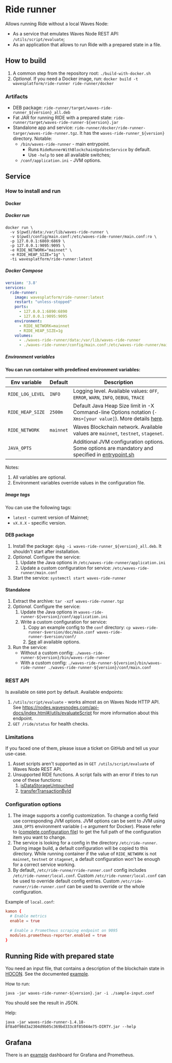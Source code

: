 # Ride runner

Allows running Ride without a local Waves Node:
* As a service that emulates Waves Node REST API: `/utils/script/evaluate`;
* As an application that allows to run Ride with a prepared state in a file.

## How to build

1. A common step from the repository root: `./build-with-docker.sh`
2. _Optional_. If you need a Docker image, run: `docker build -t wavesplatform/ride-runner ride-runner/docker`

### Artifacts

* DEB package: `ride-runner/target/waves-ride-runner_${version}_all.deb`
* Fat JAR for running RIDE with a prepared state: `ride-runner/target/waves-ride-runner-${version}.jar`
* Standalone app and service: `ride-runner/docker/ride-runner-targer/waves-ride-runner.tgz`. 
  It has the `waves-ride-runner_${version}` directory. Notable:
   * `/bin/waves-ride-runner` - main entrypoint.
       * Runs `RideRunnerWithBlockchainUpdatesService` by default.
     * Use `-help` to see all available switches;
   * `/conf/application.ini` - JVM options.

## Service

### How to install and run

#### Docker

##### Docker run

```shell
docker run \
  -v $(pwd)/data:/var/lib/waves-ride-runner \
  -v $(pwd)/config/main.conf:/etc/waves-ride-runner/main.conf:ro \
  -p 127.0.0.1:6869:6869 \
  -p 127.0.0.1:9095:9095 \
  -e RIDE_NETWORK="mainnet" \
  -e RIDE_HEAP_SIZE="1g" \
  -ti wavesplatform/ride-runner:latest
```

##### Docker Compose

```yaml
version: '3.8'
services:
  ride-runner:
    image: wavesplatform/ride-runner:latest
    restart: "unless-stopped"
    ports:
      - 127.0.0.1:6890:6890
      - 127.0.0.1:9095:9095
    environment:
      - RIDE_NETWORK=mainnet
      - RIDE_HEAP_SIZE=1g
    volumes:
      - ./waves-ride-runner/data:/var/lib/waves-ride-runner
      - ./waves-ride-runner/config/main.conf:/etc/waves-ride-runner/main.conf:ro
```

##### Environment variables

**You can run container with predefined environment variables:**

| Env variable     | Default   | Description                                                                                                                                                                                       |
|------------------|:----------|---------------------------------------------------------------------------------------------------------------------------------------------------------------------------------------------------|
| `RIDE_LOG_LEVEL` | `INFO`    | Logging level. Available values: `OFF`, `ERROR`, `WARN`, `INFO`, `DEBUG`, `TRACE`                                                                                                                 |
| `RIDE_HEAP_SIZE` | `2500m`   | Default Java Heap Size limit in -X Command-line Options notation (`-Xms=[your value]`). More details [here](https://docs.oracle.com/cd/E13150_01/jrockit_jvm/jrockit/jrdocs/refman/optionX.html). |
| `RIDE_NETWORK`   | `mainnet` | Waves Blockchain network. Available values are `mainnet`, `testnet`, `stagenet`.                                                                                                                  |
| `JAVA_OPTS`      |           | Additional JVM configuration options. Some options are mandatory and specified in [entrypoint.sh](./docker/entrypoint.sh)                                                                         |

Notes:
1. All variables are optional.
2. Environment variables override values in the configuration file.

##### Image tags

You can use the following tags:

- `latest` - current version of Mainnet;
- `vX.X.X` - specific version.

#### DEB package

1. Install the package: `dpkg -i waves-ride-runner_${version}_all.deb`. It shouldn't start after installation.
2. _Optional_. Configure the service:
   1. Update the Java options in `/etc/waves-ride-runner/application.ini`
   2. Update a custom configuration for service: `/etc/waves-ride-runner/main.conf`
3. Start the service: `systemctl start waves-ride-runner`
 
#### Standalone

1. Extract the archive: `tar -xzf waves-ride-runner.tgz`
2. _Optional_. Configure the service:
   1. Update the Java options in `waves-ride-runner-${version}/conf/application.ini`
   2. Write a custom configuration for service:
      1. Copy an example config to the `conf` directory: `cp waves-ride-runner-$version/doc/main.conf waves-ride-runner-$version/conf/`
      2. [See](./src/main/resources/ride-runner.conf) all available options.
3. Run the service:
   * Without a custom config: `./waves-ride-runner-${version}/bin/waves-ride-runner`
   * With a custom config: `./waves-ride-runner-${version}/bin/waves-ride-runner ./waves-ride-runner-${version}/conf/main.conf`

### REST API

Is available on `6890` port by default. Available endpoints:
1. `/utils/script/evaluate` - works almost as on Waves Node HTTP API. See https://nodes.wavesnodes.com/api-docs/index.html#/utils/evaluateScript for more information about this endpoint.
2. `GET /ride/status` for health checks.

### Limitations

If you faced one of them, please issue a ticket on GitHub and tell us your use-case.

1. Asset scripts aren't supported as in `GET /utils/script/evaluate` of Waves Node REST API.
2. Unsupported RIDE functions. A script fails with an error if tries to run one of these functions:
   1. [isDataStorageUntouched](https://docs.waves.tech/en/ride/functions/built-in-functions/account-data-storage-functions#isdatastorageuntouched-address-alias-boolean)
   2. [transferTransactionById](https://docs.waves.tech/en/ride/functions/built-in-functions/blockchain-functions#transfertransactionbyid)

### Configuration options

1. The image supports a config customization. To change a config field use corresponding JVM options. JVM options can be
   sent to JVM using `JAVA_OPTS` environment variable (`-e` argument for Docker). Please refer
   to ([complete configuration file](./src/main/resources/application.conf))
   to get the full path of the configuration item you want to change.
2. The service is looking for a config in the directory `/etc/ride-runner`. During image build, a default configuration
   will be
   copied to this directory. While running container if the value of `RIDE_NETWORK` is not `mainnet`, `testnet`
   or `stagenet`, a default configuration won't be enough for a correct service working.
3. By default, `/etc/ride-runne/rride-runner.conf` config includes `/etc/ride-runner/local.conf`.
   Custom `/etc/ride-runner/local.conf` can be used to override default config entries.
   Custom `/etc/ride-runner/ride-runner.conf` can be used to override or the whole configuration.

Example of `local.conf`:

```conf
kamon {
  # Enable metrics
  enable = true
  
  # Enable a Prometheus scraping endpoint on 9095
  modules.prometheus-reporter.enabled = true
}
```

## Running Ride with prepared state

You need an input file, that contains a description of the blockchain state in [HOCON](https://github.com/lightbend/config/blob/main/HOCON.md).
See the documented [example](./src/test/resources/sample-input.conf).

How to run:
```shell
java -jar waves-ride-runner-${version}.jar -i ./sample-input.conf
```
You should see the result in JSON.

Help:
```shell
java -jar waves-ride-runner-1.4.18-8f8a0f98d3a2304d9b05c369bd333c8f85044e75-DIRTY.jar --help
```

## Grafana

There is an [example](./doc/grafana-prometheus-dashboard.json) dashboard for Grafana and Prometheus.
